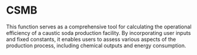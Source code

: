 # CSMB
This function serves as a comprehensive tool for calculating the operational efficiency of a caustic soda production facility. By incorporating user inputs and fixed constants, it enables users to assess various aspects of the production process, including chemical outputs and energy consumption. 
